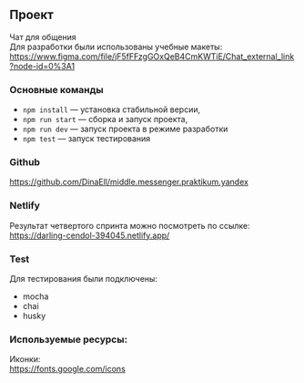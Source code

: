 ## Проект
Чат для общения  
Для разработки были использованы учебные макеты:
https://www.figma.com/file/jF5fFFzgGOxQeB4CmKWTiE/Chat_external_link?node-id=0%3A1

### Основные команды

- `npm install` — установка стабильной версии,
- `npm run start` — сборка и запуск проекта,
- `npm run dev` — запуск проекта в режиме разработки
- `npm test` — запуск тестирования

### Github
https://github.com/DinaEll/middle.messenger.praktikum.yandex

### Netlify
Результат четвертого спринта можно посмотреть по ссылке:
https://darling-cendol-394045.netlify.app/

### Test
Для тестирования были подключены:
- mocha
- chai
- husky

### Используемые ресурсы:  
Иконки:  
https://fonts.google.com/icons 
